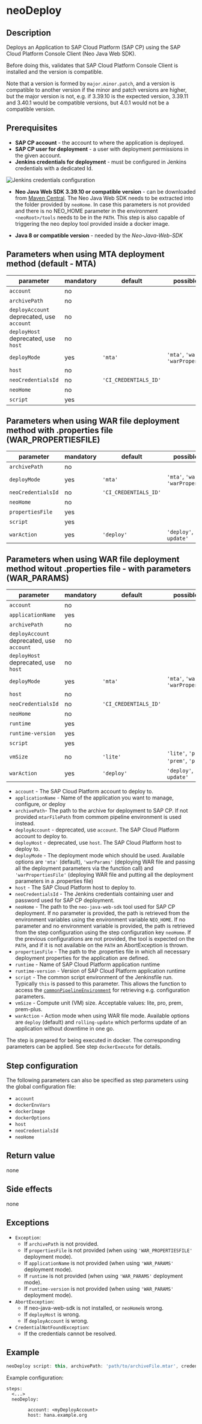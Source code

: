 # neoDeploy

## Description

Deploys an Application to SAP Cloud Platform (SAP CP) using the SAP Cloud Platform Console Client (Neo Java Web SDK).

Before doing this, validates that SAP Cloud Platform Console Client is installed and the version is compatible.

Note that a version is formed by `major.minor.patch`, and a version is compatible to another version if the minor and patch versions are higher, but the major version is not, e.g. if 3.39.10 is the expected version, 3.39.11 and 3.40.1 would be compatible versions, but 4.0.1 would not be a compatible version.

## Prerequisites

* **SAP CP account** - the account to where the application is deployed.
* **SAP CP user for deployment** - a user with deployment permissions in the given account.
* **Jenkins credentials for deployment** - must be configured in Jenkins credentials with a dedicated Id.

![Jenkins credentials configuration](../images/neo_credentials.png)

* **Neo Java Web SDK 3.39.10 or compatible version** - can be downloaded from [Maven Central](http://central.maven.org/maven2/com/sap/cloud/neo-java-web-sdk/). The Neo Java Web SDK
needs to be extracted into the folder provided by `neoHome`. In case this parameters is not provided and there is no NEO_HOME parameter in the environment
`<neoRoot>/tools` needs to be in the `PATH`. This step is also capable of triggering the neo deploy tool provided inside a docker image.

* **Java 8 or compatible version** - needed by the *Neo-Java-Web-SDK*

## Parameters when using MTA deployment method (default - MTA)

| parameter          | mandatory | default                       | possible values                                 |
| -------------------|-----------|-------------------------------|-------------------------------------------------|
| `account`          | no        |                               |                                                 |
| `archivePath`      | no        |                               |                                                 |
| `deployAccount` deprecated, use `account` | no  |              |                                                 |
| `deployHost` deprecated, use `host` | no        |              |                                                 |
| `deployMode`       | yes       | `'mta'`                       | `'mta'`, `'warParams'`, `'warPropertiesFile'`   |
| `host`             | no        |                               |                                                 |
| `neoCredentialsId` | no        | `'CI_CREDENTIALS_ID'`         |                                                 |
| `neoHome`          | no        |                               |                                                 |
| `script`           | yes       |                               |                                                 |

## Parameters when using WAR file deployment method with .properties file (WAR_PROPERTIESFILE)

| parameter          | mandatory | default                       | possible values                                 |
| -------------------|-----------|-------------------------------|-------------------------------------------------|
| `archivePath`      | no        |                               |                                                 |
| `deployMode`       | yes       | `'mta'`                       | `'mta'`, `'warParams'`, `'warPropertiesFile'`   |
| `neoCredentialsId` | no        | `'CI_CREDENTIALS_ID'`         |                                                 |
| `neoHome`          | no        |                               |                                                 |
| `propertiesFile`   | yes       |                               |                                                 |
| `script`           | yes       |                               |                                                 |
| `warAction`        | yes       | `'deploy'`                    | `'deploy'`, `'rolling-update'`                  |

## Parameters when using WAR file deployment method witout .properties file - with parameters (WAR_PARAMS)

| parameter          | mandatory | default                       | possible values                                 |
| -------------------|-----------|-------------------------------|-------------------------------------------------|
| `account`          | no        |                               |                                                 |
| `applicationName`  | yes       |                               |                                                 |
| `archivePath`      | no        |                               |                                                 |
| `deployAccount` deprecated, use `account` | no                 |                                                 |
| `deployHost` deprecated, use `host` | no                       |                                                 |
| `deployMode`       | yes       | `'mta'`                       |  `'mta'`, `'warParams'`, `'warPropertiesFile'`  |
| `host`             | no        |                               |                                                 |
| `neoCredentialsId` | no        | `'CI_CREDENTIALS_ID'`         |                                                 |
| `neoHome`          | no        |                               |                                                 |
| `runtime`          | yes       |                               |                                                 |
| `runtime-version`  | yes       |                               |                                                 |
| `script`           | yes       |                               |                                                 |
| `vmSize`           | no        | `'lite'`                      | `'lite'`, `'pro'`, `'prem'`, `'prem-plus'`      |
| `warAction`        | yes       | `'deploy'`                    | `'deploy'`, `'rolling-update'`                  |

* `account` - The SAP Cloud Platform account to deploy to.
* `applicationName` - Name of the application you want to manage, configure, or deploy
* `archivePath`- The path to the archive for deployment to SAP CP. If not provided `mtarFilePath` from commom pipeline environment is used instead.
* `deployAccount` - deprecated, use `account`. The SAP Cloud Platform account to deploy to.
* `deployHost` - deprecated, use `host`. The SAP Cloud Platform host to deploy to.
* `deployMode` - The deployment mode which should be used. Available options are `'mta'` (default), `'warParams'` (deploying WAR file and passing all the deployment parameters via the function call) and `'warPropertiesFile'` (deploying WAR file and putting all the deployment parameters in a .properties file)
* `host` - The SAP Cloud Platform host to deploy to.
* `neoCredentialsId` - The Jenkins credentials containing user and password used for SAP CP deployment.
* `neoHome` - The path to the `neo-java-web-sdk` tool used for SAP CP deployment. If no parameter is provided, the path is retrieved from the environment variables using the environment variable `NEO_HOME`. If no parameter and no environment variable is provided, the path is retrieved from the step configuration using the step configuration key `neoHome`. If the previous configurations are not provided, the tool is expected on the `PATH`, and if it is not available on the `PATH` an AbortException is thrown.
* `propertiesFile` - The path to the .properties file in which all necessary deployment properties for the application are defined.
* `runtime` - Name of SAP Cloud Platform application runtime
* `runtime-version` - Version of SAP Cloud Platform application runtime
* `script` - The common script environment of the Jenkinsfile run. Typically `this` is passed to this parameter. This allows the function to access the [`commonPipelineEnvironment`](commonPipelineEnvironment.md) for retrieving e.g. configuration parameters.
* `vmSize` - Compute unit (VM) size. Acceptable values: lite, pro, prem, prem-plus.
* `warAction` - Action mode when using WAR file mode. Available options are `deploy` (default) and `rolling-update` which performs update of an application without downtime in one go.

The step is prepared for being executed in docker. The corresponding parameters can be applied. See step `dockerExecute` for details.

## Step configuration

The following parameters can also be specified as step parameters using the global configuration file:

* `account`
* `dockerEnvVars`
* `dockerImage`
* `dockerOptions`
* `host`
* `neoCredentialsId`
* `neoHome`

## Return value

none

## Side effects

none

## Exceptions

* `Exception`:
  * If `archivePath` is not provided.
  * If `propertiesFile` is not provided (when using `'WAR_PROPERTIESFILE'` deployment mode).
  * If `applicationName` is not provided (when using `'WAR_PARAMS'` deployment mode).
  * If `runtime` is not provided (when using `'WAR_PARAMS'` deployment mode).
  * If `runtime-version` is not provided (when using `'WAR_PARAMS'` deployment mode).
* `AbortException`:
  * If neo-java-web-sdk is not installed, or `neoHome`is wrong.
  * If `deployHost` is wrong.
  * If `deployAccount` is wrong.
* `CredentialNotFoundException`:
  * If the credentials cannot be resolved.

## Example

```groovy
neoDeploy script: this, archivePath: 'path/to/archiveFile.mtar', credentialsId: 'my-credentials-id'
```

Example configuration:

```
steps:
  <...>
  neoDeploy:

        account: <myDeployAccount>
        host: hana.example.org
```

